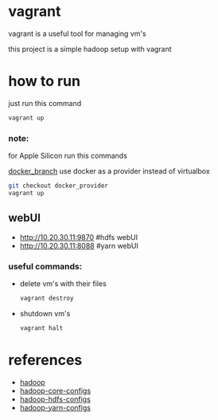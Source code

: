 

# vagrant
vagrant is a useful tool for managing vm's

this project is a simple hadoop setup with vagrant 



# how to run
just run this command

```bash
vagrant up
```
### note:
for Apple Silicon run this commands

[docker_branch]() use docker as a provider instead of virtualbox
```bash
git checkout docker_provider
vagrant up
```

## webUI
+ http://10.20.30.11:9870  #hdfs webUI
+ http://10.20.30.11:8088  #yarn webUI


### useful commands:
+ delete vm's with their files
    ```bash 
    vagrant destroy
    ```
+ shutdown vm's
    ```bash 
    vagrant halt
    ```
  
# references
+ [hadoop](https://hadoop.apache.org/docs/stable/)
+ [hadoop-core-configs](https://hadoop.apache.org/docs/stable/hadoop-project-dist/hadoop-common/core-default.xml)
+ [hadoop-hdfs-configs](https://hadoop.apache.org/docs/stable/hadoop-project-dist/hadoop-hdfs/hdfs-default.xml)
+ [hadoop-yarn-configs](https://hadoop.apache.org/docs/stable/hadoop-yarn/hadoop-yarn-common/yarn-default.xml)
